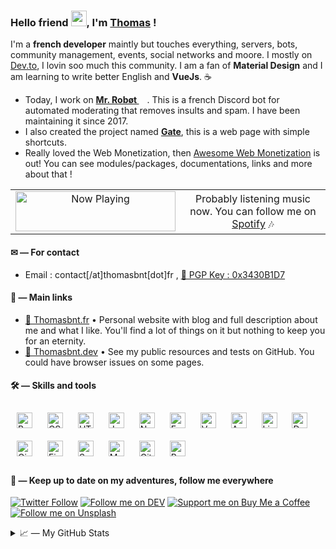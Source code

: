 ### Hello friend <img src="https://github.com/thomasbnt/thomasbnt/blob/me/assets/hi.gif" width="25px">, I'm [Thomas](https://thomasbnt.fr) ! 

I'm a **french developer** maintly but touches everything, servers, bots, community management, events, social networks and moore. I mostly on [Dev.to](https://dev.to/thomasbnt), I lovin soo much this community. I am a fan of **Material Design** and I am learning to write better English and **VueJs**. ☕

- Today, I work on **[Mr. Robøt <img src="https://github.com/thomasbnt/thomasbnt/blob/me/assets/mrrobot.png" width="13px">](https://mrrobot.app/)**. This is a french Discord bot for automated moderating that removes insults and spam. I have been maintaining it since 2017.
- I also created the project named **[Gate](https://gate.thomasbnt.fr/)**, this is a web page with simple shortcuts. 
- Really loved the Web Monetization, then [Awesome Web Monetization](https://github.com/thomasbnt/awesome-web-monetization) is out! You can see modules/packages, documentations, links and more about that !

<table align="center">
  <tr>
    <td align="center">
     <a href="https://np.thomasbnt.dev/now-playing?open"><img src="https://np.thomasbnt.dev/now-playing" width="256" height="64" alt="Now Playing"></a>
   </td>
   <td align="center">
   Probably listening music now. You can follow me on <a href="https://open.spotify.com/user/w522c32cigrl3ga1ia2ggru7s" target="_blank">Spotify</a> 🎶
   </td>
     </tr>
</table>


#### ✉ — For contact

- Email : contact[/at]thomasbnt[dot]fr , [🔑 PGP Key : 0x3430B1D7](https://thomasbnt.keybase.pub/keys/publickey_contact%40thomasbnt_fr.asc?dl=1)


#### 🎈 — Main links

- [🙌 Thomasbnt.fr](https://thomasbnt.fr) • Personal website with blog and full description about me and what I like. You'll find a lot of things on it but nothing to keep you for an eternity.
- [🔧 Thomasbnt.dev](https://thomasbnt.dev) • See my public resources and tests on GitHub. You could have browser issues on some pages.

#### 🛠 — Skills and tools
 
<div align="">  
<img style="margin: 10px" src="https://devicons.github.io/devicon/devicon.git/icons/bootstrap/bootstrap-plain.svg" alt="Bootstrap" height="25" />  
<img style="margin: 10px" src="https://devicons.github.io/devicon/devicon.git/icons/css3/css3-original-wordmark.svg" alt="CSS3" height="25" />  
<img style="margin: 10px" src="https://devicons.github.io/devicon/devicon.git/icons/html5/html5-original-wordmark.svg" alt="HTML5" height="25" />  
<img style="margin: 10px" src="https://devicons.github.io/devicon/devicon.git/icons/javascript/javascript-original.svg" alt="JavaScript" height="25" /> 
<img style="margin: 10px" src="https://devicons.github.io/devicon/devicon.git/icons/nodejs/nodejs-original-wordmark.svg" alt="Node.js" height="25" /> 
<img style="margin: 10px" src="https://devicons.github.io/devicon/devicon.git/icons/express/express-original-wordmark.svg" alt="Express.js" height="25" />  
<img style="margin: 10px" src="https://devicons.github.io/devicon/devicon.git/icons/vuejs/vuejs-original-wordmark.svg" alt="Vue.js" height="25" /> 
<img style="margin: 10px" src="https://devicon.dev/devicon.git/icons/apache/apache-original.svg" alt="Apache" height="25" />
<img style="margin: 10px" src="https://devicons.github.io/devicon/devicon.git/icons/linux/linux-original.svg" alt="Linux" height="25" />
<img style="margin: 10px" src="https://devicon.dev/devicon.git/icons/debian/debian-original.svg" alt="Debian" height="25" />
<img style="margin: 10px" src="https://devicon.dev/devicon.git/icons/gimp/gimp-original.svg" alt="Gimp" height="25" />
<img style="margin: 10px" src="https://www.vectorlogo.zone/logos/figma/figma-icon.svg" alt="Figma" height="25" />  
<img style="margin: 10px" src="https://devicons.github.io/devicon/devicon.git/icons/sass/sass-original.svg" alt="Sass" height="25" />      
<img style="margin: 10px" src="https://devicons.github.io/devicon/devicon.git/icons/mysql/mysql-original-wordmark.svg" alt="MySQL" height="25" />  
<img style="margin: 10px" src="https://www.vectorlogo.zone/logos/git-scm/git-scm-icon.svg" alt="Git" height="25" />  
<img style="margin: 10px" src="https://devicons.github.io/devicon/devicon.git/icons/ruby/ruby-original-wordmark.svg" alt="Ruby" height="25" />  
</div>  

#### 🍃 — Keep up to date on my adventures, follow me everywhere

[![Twitter Follow](https://img.shields.io/twitter/follow/Thomasbnt_?color=%231DA1F2&label=Follow%20me&logo=Twitter&style=for-the-badge)](https://twitter.com/Thomasbnt_) [![Follow me on DEV](https://img.shields.io/badge/dev.to-%2308090A.svg?&style=for-the-badge&logo=dev.to&logoColor=white&alt=devto)](https://dev.to/thomasbnt) [![Support me on Buy Me a Coffee](https://img.shields.io/badge/Support%20me-☕-orange.svg?style=for-the-badge)](https://www.buymeacoffee.com/thomasbnt?via=thomasbnt) [![Follow me on Unsplash](https://img.shields.io/badge/See%20my%20photos%20on-Unsplash%20%F0%9F%93%B8-black?style=for-the-badge)](https://unsplash.com/@thomasbnt)

<details>
<summary>📈 — My GitHub Stats</summary>
<table>
  <tr>
    <td align="center">
      <img src="https://github-readme-stats.vercel.app/api/?username=thomasbnt&show_icons=true&hide_border=true&hide_title=true&count_private=true"/>
    </td>
    <td align="center">
      <img src="https://github-readme-stats.vercel.app/api/top-langs/?username=thomasbnt&layout=compact&hide_border=true"/>
    </td>
  </tr>
</table>
</details>


